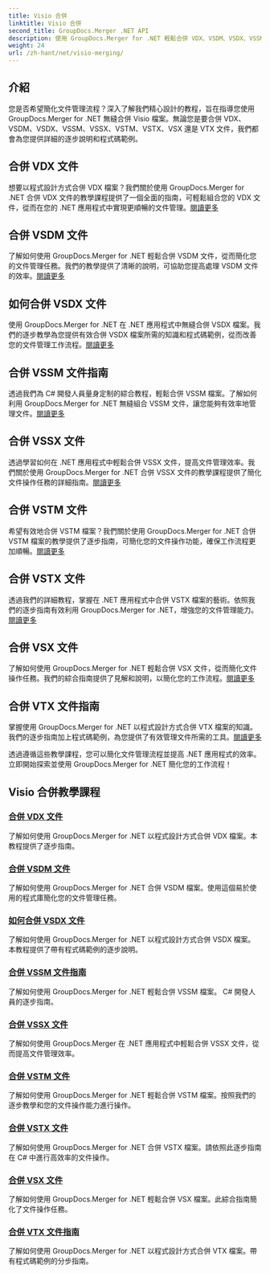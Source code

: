 ```yaml
---
title: Visio 合併
linktitle: Visio 合併
second_title: GroupDocs.Merger .NET API
description: 使用 GroupDocs.Merger for .NET 輕鬆合併 VDX、VSDM、VSDX、VSSM、VSSX、VSTM、VSTX、VSX、VTX 檔案。無縫文檔合併的逐步教學。
weight: 24
url: /zh-hant/net/visio-merging/
---
```


## 介紹

您是否希望簡化文件管理流程？深入了解我們精心設計的教程，旨在指導您使用 GroupDocs.Merger for .NET 無縫合併 Visio 檔案。無論您是要合併 VDX、VSDM、VSDX、VSSM、VSSX、VSTM、VSTX、VSX 還是 VTX 文件，我們都會為您提供詳細的逐步說明和程式碼範例。

## 合併 VDX 文件

想要以程式設計方式合併 VDX 檔案？我們關於使用 GroupDocs.Merger for .NET 合併 VDX 文件的教學課程提供了一個全面的指南，可輕鬆組合您的 VDX 文件，從而在您的 .NET 應用程式中實現更順暢的文件管理。[閱讀更多](./merge-vdx-files/)

## 合併 VSDM 文件

了解如何使用 GroupDocs.Merger for .NET 輕鬆合併 VSDM 文件，從而簡化您的文件管理任務。我們的教學提供了清晰的說明，可協助您提高處理 VSDM 文件的效率。[閱讀更多](./merging-vsdm-files/)

## 如何合併 VSDX 文件

使用 GroupDocs.Merger for .NET 在 .NET 應用程式中無縫合併 VSDX 檔案。我們的逐步教學為您提供有效合併 VSDX 檔案所需的知識和程式碼範例，從而改善您的文件管理工作流程。[閱讀更多](./how-to-merge-vsdx-files/)

## 合併 VSSM 文件指南

透過我們為 C# 開發人員量身定制的綜合教程，輕鬆合併 VSSM 檔案。了解如何利用 GroupDocs.Merger for .NET 無縫組合 VSSM 文件，讓您能夠有效率地管理文件。[閱讀更多](./guide-merging-vssm-files/)

## 合併 VSSX 文件

透過學習如何在 .NET 應用程式中輕鬆合併 VSSX 文件，提高文件管理效率。我們關於使用 GroupDocs.Merger for .NET 合併 VSSX 文件的教學課程提供了簡化文件操作任務的詳細指南。[閱讀更多](./merging-vssx-files/)

## 合併 VSTM 文件

希望有效地合併 VSTM 檔案？我們關於使用 GroupDocs.Merger for .NET 合併 VSTM 檔案的教學提供了逐步指南，可簡化您的文件操作功能，確保工作流程更加順暢。[閱讀更多](./merge-vstm-files/)

## 合併 VSTX 文件

透過我們的詳細教程，掌握在 .NET 應用程式中合併 VSTX 檔案的藝術。依照我們的逐步指南有效利用 GroupDocs.Merger for .NET，增強您的文件管理能力。[閱讀更多](./merging-vstx-files/)

## 合併 VSX 文件

了解如何使用 GroupDocs.Merger for .NET 輕鬆合併 VSX 文件，從而簡化文件操作任務。我們的綜合指南提供了見解和說明，以簡化您的工作流程。[閱讀更多](./merge-vsx-files/)

## 合併 VTX 文件指南

掌握使用 GroupDocs.Merger for .NET 以程式設計方式合併 VTX 檔案的知識。我們的逐步指南加上程式碼範例，為您提供了有效管理文件所需的工具。[閱讀更多](./guide-merging-vtx-files/)

透過遵循這些教學課程，您可以簡化文件管理流程並提高 .NET 應用程式的效率。立即開始探索並使用 GroupDocs.Merger for .NET 簡化您的工作流程！
## Visio 合併教學課程
### [合併 VDX 文件](./merge-vdx-files/)
了解如何使用 GroupDocs.Merger for .NET 以程式設計方式合併 VDX 檔案。本教程提供了逐步指南。
### [合併 VSDM 文件](./merging-vsdm-files/)
了解如何使用 GroupDocs.Merger for .NET 合併 VSDM 檔案。使用這個易於使用的程式庫簡化您的文件管理任務。
### [如何合併 VSDX 文件](./how-to-merge-vsdx-files/)
了解如何使用 GroupDocs.Merger for .NET 以程式設計方式合併 VSDX 檔案。本教程提供了帶有程式碼範例的逐步說明。
### [合併 VSSM 文件指南](./guide-merging-vssm-files/)
了解如何使用 GroupDocs.Merger for .NET 輕鬆合併 VSSM 檔案。 C# 開發人員的逐步指南。
### [合併 VSSX 文件](./merging-vssx-files/)
了解如何使用 GroupDocs.Merger 在 .NET 應用程式中輕鬆合併 VSSX 文件，從而提高文件管理效率。
### [合併 VSTM 文件](./merge-vstm-files/)
了解如何使用 GroupDocs.Merger for .NET 輕鬆合併 VSTM 檔案。按照我們的逐步教學和您的文件操作能力進行操作。
### [合併 VSTX 文件](./merging-vstx-files/)
了解如何使用 GroupDocs.Merger for .NET 合併 VSTX 檔案。請依照此逐步指南在 C# 中進行高效率的文件操作。
### [合併 VSX 文件](./merge-vsx-files/)
了解如何使用 GroupDocs.Merger for .NET 輕鬆合併 VSX 檔案。此綜合指南簡化了文件操作任務。
### [合併 VTX 文件指南](./guide-merging-vtx-files/)
了解如何使用 GroupDocs.Merger for .NET 以程式設計方式合併 VTX 檔案。帶有程式碼範例的分步指南。